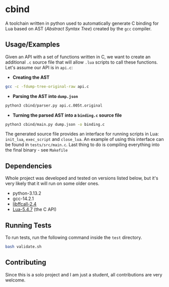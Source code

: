 # cbind

A toolchain written in python used to automatically generate C binding for Lua based on AST (*Abstract Syntax Tree*) created by the `gcc` compiler.

## Usage/Examples

Given an API with a set of functions written in C, we want to create an additional `.c` source file that will allow `.lua` scripts to call these functions. Let's assume our API is in `api.c`:

- **Creating the AST**

```bash
gcc -c -fdump-tree-original-raw api.c
```

- **Parsing the AST into `dump.json`**

```bash
python3 cbind/parser.py api.c.005t.original
```

- **Turning the parsed AST into a `binding.c` source file**

```bash
python3 cbind/main.py dump.json -o binding.c
```

The generated source file provides an interface for running scripts in Lua: `init_lua`, `exec_script` and `close_lua`. An example of using this interface can be found in `tests/src/main.c`. Last thing to do is compiling everything into the final binary - see `Makefile`

## Dependencies

Whole project was developed and tested on versions listed below, but it's very likely that it will run on some older ones.

- python-3.13.2
- gcc-14.2.1
- [libffcall-2.4](https://www.gnu.org/software/libffcall/)
- [Lua-5.4.7](https://www.lua.org/download.html) (the C API)

## Running Tests

To run tests, run the following command inside the `test` directory.

```bash
bash validate.sh
```

## Contributing

Since this is a solo project and I am just a student, all contributions are very welcome.
